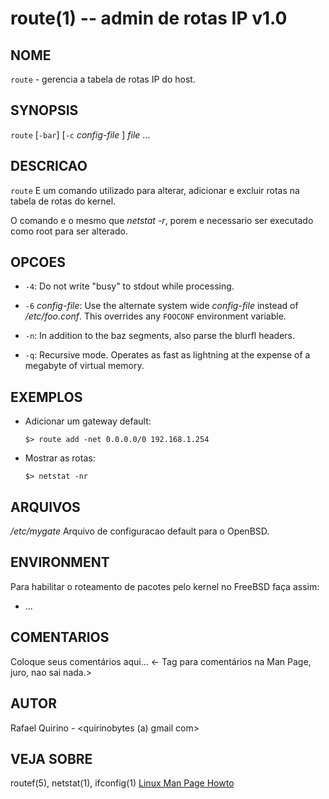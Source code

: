 route(1) -- admin de rotas IP v1.0
===============================================

NOME
----

`route` - gerencia a tabela de rotas IP do host.

SYNOPSIS
--------

`route` [`-bar`] [`-c` *config-file* ] *file* ...

DESCRICAO
---------

`route` E um comando utilizado para alterar, adicionar e excluir rotas na tabela de rotas do kernel.

O comando e o mesmo que  *netstat -r*, porem e necessario ser executado como root para ser alterado.

OPCOES
------

* `-4`:
  Do not write "busy" to stdout while processing.

* `-6` *config-file*:
  Use the alternate system wide *config-file* instead of */etc/foo.conf*. This
  overrides any `FOOCONF` environment variable.

* `-n`:
  In addition to the baz segments, also parse the blurfl headers.

* `-q`:
  Recursive mode. Operates as fast as lightning at the expense of a megabyte
  of virtual memory.

EXEMPLOS
--------

* Adicionar um gateway default:

   `$> route add -net 0.0.0.0/0 192.168.1.254`

* Mostrar as rotas:

   `$> netstat -nr`




ARQUIVOS
--------


*/etc/mygate*
  Arquivo de configuracao default para o OpenBSD.

ENVIRONMENT
-----------

Para habilitar o roteamento de pacotes pelo kernel no FreeBSD faça assim:

- ...

COMENTARIOS
-----------

Coloque seus comentários aqui...
<- Tag para comentários na Man Page, juro, nao sai nada.>

AUTOR
-----

Rafael Quirino - <quirinobytes (a) gmail com>

VEJA SOBRE
----------

routef(5), netstat(1), ifconfig(1) [Linux Man Page Howto](
http://www.schweikhardt.net/man_page_howto.html)
